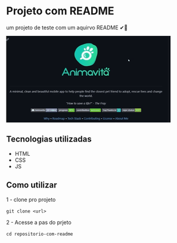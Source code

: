 # Projeto com README
um projeto de teste com um aquirvo README ✔🙌

<img src="Tela.gif" alt=" gif da tela inicial do projeto README">

## Tecnologias utilizadas
- HTML
- CSS
- JS

## Como utilizar

1 - clone pro projeto
```
git clone <url>
```
2 - Acesse a pas do prjeto 
```
cd repositorio-com-readme
```




